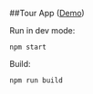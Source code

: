 ##Tour App ([Demo](https://karaxuna.github.io/tour-app/))

Run in dev mode:

```
npm start
```

Build:

```
npm run build
```
